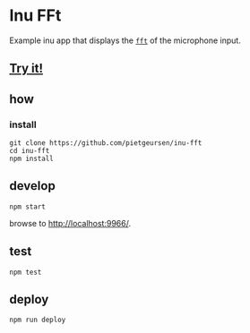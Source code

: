 # Inu FFt 

Example inu app that displays the [`fft`](https://en.wikipedia.org/wiki/Fast_Fourier_transform) of the microphone input.

## [Try it!](https://pietgeursen.github.io/inu-fft/)

## how

### install

```
git clone https://github.com/pietgeursen/inu-fft
cd inu-fft
npm install
```

## develop

```
npm start
```

browse to <http://localhost:9966/>.

## test

```
npm test
```

## deploy

```
npm run deploy
```
